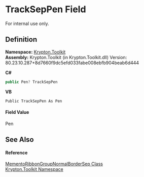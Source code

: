 # TrackSepPen Field


For internal use only.



## Definition
**Namespace:** <a href="79d2eac2-21f4-54ff-7552-b20c33c30600.md">Krypton.Toolkit</a>  
**Assembly:** Krypton.Toolkit (in Krypton.Toolkit.dll) Version: 80.23.10.287+8d7660f9dc5efd033fabe008ebfb904beab6d444

**C#**
``` C#
public Pen? TrackSepPen
```
**VB**
``` VB
Public TrackSepPen As Pen
```



#### Field Value
Pen

## See Also


#### Reference
<a href="05a97bfc-9de3-da5e-025b-d15a68032da7.md">MementoRibbonGroupNormalBorderSep Class</a>  
<a href="79d2eac2-21f4-54ff-7552-b20c33c30600.md">Krypton.Toolkit Namespace</a>  
